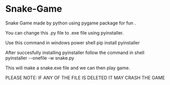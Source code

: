 # Snake-Game
Snake Game made by python using pygame package for fun .


You can change this .py file to .exe file using pyinstaller.

Use this command in windows power shell  pip install pyinstaller

After succesfully installing pyinstaller follow the command in shell
pyinstaller --onefile -w snake.py

This will make a snake.exe file and we can then play game.

PLEASE NOTE: IF ANY OF THE FILE IS DELETED IT MAY CRASH THE GAME
